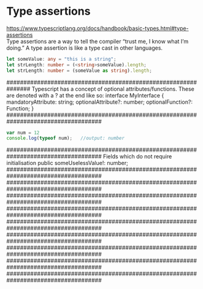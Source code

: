 # Type assertions
https://www.typescriptlang.org/docs/handbook/basic-types.html#type-assertions
<br>Type assertions are a way to tell the compiler “trust me, I know what I’m doing.” A type assertion is like a type cast in other languages.

```typescript
let someValue: any = "this is a string";
let strLength: number = (<string>someValue).length;
let strLength: number = (someValue as string).length;
```
###############################################################
Typescript has a concept of optional attributes/functions. These are denoted with a ? at the end like so:
interface MyInterface 
{
    mandatoryAttribute: string;
    optionalAttribute?: number;
    optionalFunction?: Function;
}
####################################################################################
```typescript
var num = 12 
console.log(typeof num);   //output: number
```
####################################################################################
Fields which do not require initialisation
public someUselessValue!: number;
####################################################################################
####################################################################################
####################################################################################
####################################################################################
####################################################################################
####################################################################################
####################################################################################
####################################################################################
####################################################################################
